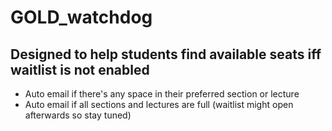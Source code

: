 # GOLD_watchdog

## Designed to help students find available seats iff waitlist is not enabled
  + Auto email if there's any space in their preferred section or lecture
  + Auto email if all sections and lectures are full (waitlist might open afterwards so stay tuned)
